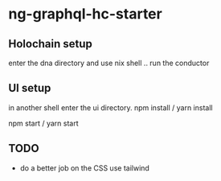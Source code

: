 # ng-graphql-hc-starter

## Holochain setup

enter the dna directory and use nix shell .. run the conductor 

## UI setup

in another shell enter the ui directory.
npm install / yarn install

npm start / yarn start

## TODO
 - do a better job on the CSS use tailwind
